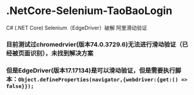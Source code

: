 # .NetCore-Selenium-TaoBaoLogin
C# (.NET Core)  Selenium（EdgeDriver）破解 阿里滑动验证
### 目前测试过chromedrvier(版本74.0.3729.6)无法进行滑动验证（已经被页面识别），未找到解决方案
### 但是EdgeDriver(版本17.17134)是可以滑动验证，但是需要执行脚本：`Object.defineProperties(navigator,{webdriver:{get:() => false}});`
